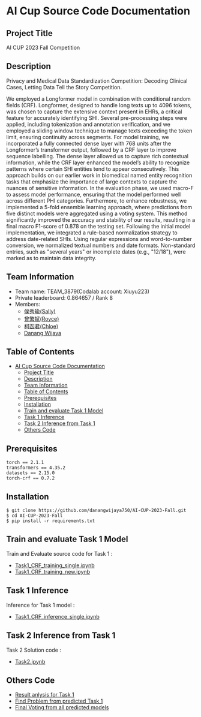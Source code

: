# AI Cup Source Code Documentation

## Project Title
AI CUP 2023 Fall Competition

## Description
Privacy and Medical Data Standardization Competition: Decoding Clinical Cases, Letting Data Tell the Story Competition.

We employed a Longformer model in combination with conditional random fields (CRF). Longformer, designed to handle long texts up to 4096 tokens, was chosen to capture the extensive context present in EHRs, a critical feature for accurately identifying SHI. Several pre-processing steps were applied, including tokenization and annotation verification, and we employed a sliding window technique to manage texts exceeding the token limit, ensuring continuity across segments. For model training, we incorporated a fully connected dense layer with 768 units after the Longformer’s transformer output, followed by a CRF layer to improve sequence labelling. The dense layer allowed us to capture rich contextual information, while the CRF layer enhanced the model’s ability to recognize patterns where certain SHI entities tend to appear consecutively. This approach builds on our earlier work in biomedical named entity recognition tasks that emphasize the importance of large contexts to capture the nuances of sensitive information. In the evaluation phase, we used macro-F to assess model performance, ensuring that the model performed well across different PHI categories. Furthermore, to enhance robustness, we implemented a 5-fold ensemble learning approach, where predictions from five distinct models were aggregated using a voting system. This method significantly improved the accuracy and stability of our results, resulting in a final macro F1-score of 0.878 on the testing set. Following the initial model implementation, we integrated a rule-based normalization strategy to address date-related SHIs. Using regular expressions and word-to-number conversion, we normalized textual numbers and date formats. Non-standard entries, such as "several years" or incomplete dates (e.g., "12/18"), were marked as to maintain data integrity.

## Team Information
  - Team name: TEAM_3879(Codalab account: Xiuyu223)
  - Private leaderboard: 0.864657 / Rank 8
  - Members: 
    - [侯秀瑜(Sally)](https://github.com/Xiuyu223)  
    - [曾繁斌(Royce)](https://github.com/trueroyce) 
    - [柯函君(Chloe)](https://github.com/hanchunkk)
    - [Danang Wijaya](https://github.com/danangwijaya750/)

## Table of Contents

- [AI Cup Source Code Documentation](#ai-cup-source-code-documentation)
  - [Project Title](#project-title)
  - [Description](#description)
  - [Team Information](#team-information)
  - [Table of Contents](#table-of-contents)
  - [Prerequisites](#prerequisites)
  - [Installation](#installation)
  - [Train and evaluate Task 1 Model](#train-and-evaluate-task-1-model)
  - [Task 1 Inference](#task-1-inference)
  - [Task 2 Inference from Task 1](#task-2-inference-from-task-1)
  - [Others Code](#others-code)

## Prerequisites
    torch == 2.1.1
    transformers == 4.35.2
    datasets == 2.15.0
    torch-crf == 0.7.2 

## Installation
    $ git clone https://github.com/danangwijaya750/AI-CUP-2023-Fall.git
    $ cd AI-CUP-2023-Fall
    $ pip install -r requirements.txt
    

## Train and evaluate Task 1 Model
  Train and Evaluate source code for Task 1  :
  - [Task1_CRF_training_single.ipynb](https://github.com/danangwijaya750/AI-CUP-2023-Fall/blob/master/src/Task1_CRF_training_single.ipynb)
  - [Task1_CRF_training_new.ipynb](https://github.com/danangwijaya750/AI-CUP-2023-Fall/blob/master/src/Task1_CRF_training_new.ipynb)

## Task 1 Inference
  Inference for Task 1 model :
  - [Task1_CRF_inference_single.ipynb](https://github.com/danangwijaya750/AI-CUP-2023-Fall/blob/master/src/Task1_CRF_inference_single.ipynb)

## Task 2 Inference from Task 1
   Task 2 Solution code :
  - [Task2.ipynb](https://github.com/danangwijaya750/AI-CUP-2023-Fall/blob/master/src/Task2.ipynb)
  
## Others Code 
  - [Result anlysis for Task 1](https://github.com/danangwijaya750/AI-CUP-2023-Fall/blob/master/src/Result_analysis.ipynb)
  - [Find Problem from predicted Task 1](https://github.com/danangwijaya750/AI-CUP-2023-Fall/blob/master/src/Find_problem.ipynb)
  - [Final Voting from all predicted models](https://github.com/danangwijaya750/AI-CUP-2023-Fall/blob/master/src/Final_voting.ipynb)

